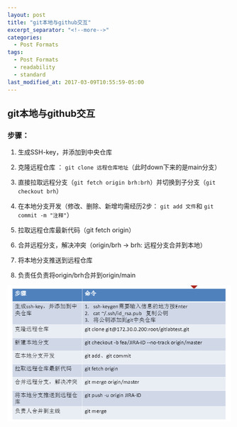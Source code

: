 ```yaml
---
layout: post
title: "git本地与github交互"
excerpt_separator: "<!--more-->"
categories:
  - Post Formats
tags:
  - Post Formats
  - readability
  - standard
last_modified_at: 2017-03-09T10:55:59-05:00
---
```




## git本地与github交互

### 步骤：

1. 生成SSH-key，并添加到中央仓库

2. 克隆远程仓库 ： `git clone 远程仓库地址`（此时down下来的是main分支）

3. 直接拉取远程分支（`git fetch origin brh:brh`）并切换到子分支（`git checkout brh`）

   <!--more-->

4. 在本地分支开发（修改、删除、新增均需经历2步： `git add 文件`和 `git commit -m "注释"`）

5. 拉取远程仓库最新代码（git fetch origin）

6. 合并远程分支，解决冲突（origin/brh -> brh: 远程分支合并到本地）

7. 将本地分支推送到远程仓库

8. 负责任负责将origin/brh合并到origin/main

![image-20210220142026127](../img/image-20210220142026127.png)

